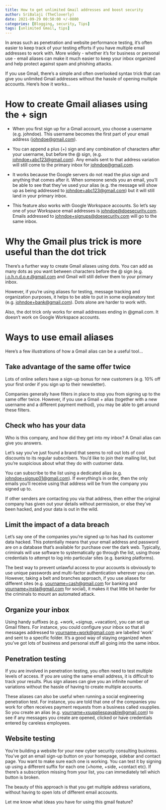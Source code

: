 ```yaml
---
title: How to get unlimited Gmail addresses and boost security
author: SriBalaji (TheCloverly)
date: 2021-09-29 00:50:00 +/-0800
categories: [Blogging, security, Tips]
tags: [unlimited Gmail, tips]
---
```


In areas such as penetration and website performance testing, it’s often easier to keep track of your testing efforts if you have multiple email addresses to work with. More widely - whether it’s for business or personal use - email aliases can make it much easier to keep your inbox organized and help protect against spam and phishing attacks. 

If you use Gmail, there’s a simple and often overlooked syntax trick that can give you unlimited Gmail addresses without the hassle of opening multiple accounts. Here’s how it works… 

# How to create Gmail aliases using the + sign 

- When you first sign up for a Gmail account, you choose a username (e.g. johndoe). This username becomes the first part of your email address (johndoe@gmail.com). 

- You can append a plus (+) sign and any combination of characters after your username, but before the @ sign, (e.g. johndoe+abc123@gmail.com). Any emails sent to that address variation will still come to the primary inbox for johndoe@gmail.com. 

- It works because the Google servers do not read the plus sign and anything that comes after it. When someone sends you an email, you’ll be able to see that they’ve used your alias (e.g. the message will show up as being addressed to johndoe+abc123@gmail.com) but it will still land in your primary inbox. 

- This feature also works with Google Workspace accounts. So let’s say one of your Workspace email addresses is johndoe@doesecurity.com. Emails addressed to johndoe+signups@doesecurity.com will go to the same inbox. 

# Why the Gmail plus trick is more useful than the dot trick 

There’s a further way to create Gmail aliases using dots. You can add as many dots as you want between characters before the @ sign (e.g. j.o.h.n.d.o.e.@gmail.com and Gmail will still deliver them to your primary inbox. 

However, if you’re using aliases for testing, message tracking and organization purposes, it helps to be able to put in some explanatory text (e.g. johndoe+bank@gmail.com). Dots alone are harder to work with. 

Also, the dot trick only works for email addresses ending in @gmail.com. It doesn’t work on Google Workspace accounts.

# Ways to use email aliases 
Here’s a few illustrations of how a Gmail alias can be a useful tool… 

## Take advantage of the same offer twice 
Lots of online sellers have a sign-up bonus for new customers (e.g. 10% off your first order if you sign up to their newsletter).

Companies generally have filters in place to stop you from signing up to the same offer twice. However, if you use a Gmail + alias (together with a new username and a different payment method), you may be able to get around these filters. 

## Check who has your data 
Who is this company, and how did they get into my inbox? A Gmail alias can give you answers.

Let’s say you’ve just found a brand that seems to roll out lots of cool discounts to its regular subscribers. You’d like to join their mailing list, but you’re suspicious about what they do with customer data. 

You can subscribe to the list using a dedicated alias (e.g. johndoe+signup01@gmail.com). If everything’s in order, then the only emails you’ll receive using that address will be from the company you signed up to. 

If other senders are contacting you via that address, then either the original company has given out your details without permission, or else they’ve been hacked, and your data is out in the wild. 

## Limit the impact of a data breach 
Let’s say one of the companies you’re signed up to has had its customer data hacked. This potentially means that your email address and password are on a database that’s available for purchase over the dark web. Typically, criminals will use software to systematically go through the list, using those credentials to attempt to log into particular sites (e.g. banking platforms). 

The best way to prevent unlawful access to your accounts is obviously to use unique passwords and multi-factor authentication wherever you can. However, taking a belt and branches approach, if you use aliases for different sites (e.g. yourname+cash@gmail.com for banking and yourname+insta@gmail.com for social), it makes it that little bit harder for the criminals to mount an automated attack. 

## Organize your inbox 
Using handy suffixes (e.g. +work, +signup, +vacation), you can set up Gmail filters. For instance, you could configure your inbox so that all messages addressed to yourname+work@gmail.com are labelled ‘work’ and sent to a specific folder. It’s a good way of staying organized when you’ve got lots of business and personal stuff all going into the same inbox. 

## Penetration testing
If you are involved in penetration testing, you often need to test multiple levels of access. If you are using the same email address, it is difficult to track your results. Plus sign aliases can give you an infinite number of variations without the hassle of having to create multiple accounts. 

These aliases can also be useful when running a social engineering penetration test. For instance, you are told that one of the companies you work for often receives payment requests from a business called xsupplies. So you create an alias (e.g. yourname+xsuppliespayable@gmail.com) to see if any messages you create are opened, clicked or have credentials entered by careless employees.

## Website testing 
You’re building a website for your new cyber security consulting business. You’ve got an email sign-up button on your homepage, sidebar and contact page. You want to make sure each one is working. You can test it by signing up using a different suffix for each one (+home, +side, +contact etc). If there’s a subscription missing from your list, you can immediately tell which button is broken. 

The beauty of this approach is that you get multiple address variations, without having to open lots of different email accounts.      

Let me know what ideas you have for using this gmail feature? 
